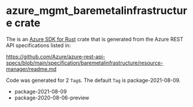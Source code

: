 # azure_mgmt_baremetalinfrastructure crate

The is an [Azure SDK for Rust](https://github.com/Azure/azure-sdk-for-rust) crate that is generated from the Azure REST API specifications listed in:

https://github.com/Azure/azure-rest-api-specs/blob/main/specification/baremetalinfrastructure/resource-manager/readme.md

Code was generated for 2 `Tag`s. The default `Tag` is package-2021-08-09.


- package-2021-08-09
- package-2020-08-06-preview